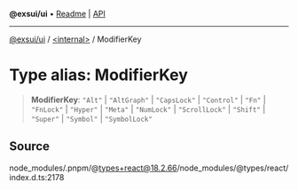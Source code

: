**@exsui/ui** • [Readme](../../README.md) \| [API](../../globals.md)

***

[@exsui/ui](../../README.md) / [\<internal\>](../README.md) / ModifierKey

# Type alias: ModifierKey

> **ModifierKey**: `"Alt"` \| `"AltGraph"` \| `"CapsLock"` \| `"Control"` \| `"Fn"` \| `"FnLock"` \| `"Hyper"` \| `"Meta"` \| `"NumLock"` \| `"ScrollLock"` \| `"Shift"` \| `"Super"` \| `"Symbol"` \| `"SymbolLock"`

## Source

node\_modules/.pnpm/@types+react@18.2.66/node\_modules/@types/react/index.d.ts:2178
